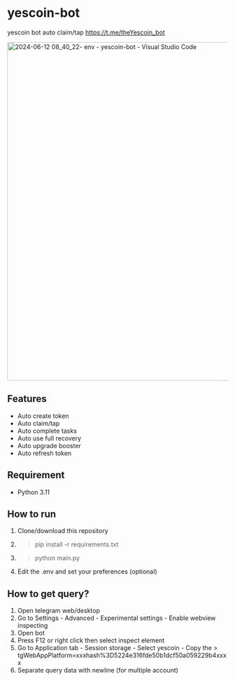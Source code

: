 # yescoin-bot
yescoin bot auto claim/tap https://t.me/theYescoin_bot

<img width="772" alt="2024-06-12 08_40_22- env - yescoin-bot - Visual Studio Code" src="https://github.com/maldiharyojudanto/yescoin-bot/assets/76139419/51fb6ec3-3b20-4462-ac92-16dc754302b8">

## Features
- Auto create token
- Auto claim/tap
- Auto complete tasks
- Auto use full recovery
- Auto upgrade booster
- Auto refresh token

## Requirement
- Python 3.11

## How to run
1. Clone/download this repository
2. > pip install -r requirements.txt
3. > python main.py
4. Edit the .env and set your preferences (optional)

## How to get query?
1. Open telegram web/desktop
2. Go to Settings - Advanced - Experimental settings - Enable webview inspecting
3. Open bot
4. Press F12 or right click then select inspect element
5. Go to Application tab - Session storage - Select yescoin - Copy the > tgWebAppPlatform=xxxhash%3D5224e316fde50b1dcf50a059229b4xxxx
6. Separate query data with newline (for multiple account)
